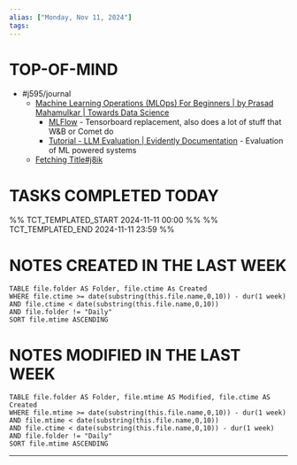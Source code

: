 ```yaml
---
alias: ["Monday, Nov 11, 2024"]
tags: 
---
```

# TOP-OF-MIND
- #j595/journal 
	- [Machine Learning Operations (MLOps) For Beginners | by Prasad Mahamulkar | Towards Data Science](https://towardsdatascience.com/machine-learning-operations-mlops-for-beginners-a5686bfe02b2)
		- [MLFlow](https://mlflow.org/#core-concepts) - Tensorboard replacement, also does a lot of stuff that W&B or Comet do
		- [Tutorial - LLM Evaluation | Evidently Documentation](https://docs.evidentlyai.com/tutorials-and-examples/tutorial-llm) - Evaluation of ML powered systems
	- [Fetching Title#j8ik](https://hamel.dev/blog/posts/llm-judge/)

# TASKS COMPLETED TODAY
%% TCT_TEMPLATED_START 2024-11-11 00:00 %%
%% TCT_TEMPLATED_END 2024-11-11 23:59 %%


# NOTES CREATED IN THE LAST WEEK
``` dataview
TABLE file.folder AS Folder, file.ctime As Created
WHERE file.ctime >= date(substring(this.file.name,0,10)) - dur(1 week) 
AND file.ctime < date(substring(this.file.name,0,10)) 
AND file.folder != "Daily"
SORT file.mtime ASCENDING
```

# NOTES MODIFIED IN THE LAST WEEK
``` dataview
TABLE file.folder AS Folder, file.mtime AS Modified, file.ctime AS Created
WHERE file.mtime >= date(substring(this.file.name,0,10)) - dur(1 week)
AND file.mtime < date(substring(this.file.name,0,10))
AND file.ctime < date(substring(this.file.name,0,10)) - dur(1 week)
AND file.folder != "Daily"
SORT file.mtime ASCENDING
```
---
